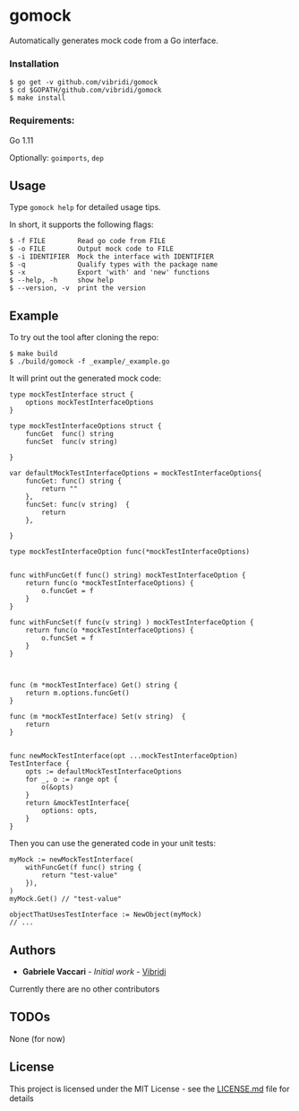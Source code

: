 # gomock

Automatically generates mock code from a Go interface.  


### Installation

    $ go get -v github.com/vibridi/gomock
    $ cd $GOPATH/github.com/vibridi/gomock
    $ make install

### Requirements:
   
Go 1.11

Optionally: `goimports`, `dep`


## Usage

Type `gomock help` for detailed usage tips.

In short, it supports the following flags:

    $ -f FILE        Read go code from FILE
    $ -o FILE        Output mock code to FILE
    $ -i IDENTIFIER  Mock the interface with IDENTIFIER
    $ -q             Qualify types with the package name
    $ -x             Export 'with' and 'new' functions
    $ --help, -h     show help
    $ --version, -v  print the version
    
## Example

To try out the tool after cloning the repo:

    $ make build
    $ ./build/gomock -f _example/_example.go

It will print out the generated mock code:


```
type mockTestInterface struct {
	options mockTestInterfaceOptions
}

type mockTestInterfaceOptions struct {
	funcGet  func() string
	funcSet  func(v string) 
	
}

var defaultMockTestInterfaceOptions = mockTestInterfaceOptions{
	funcGet: func() string {
		return ""
	},
	funcSet: func(v string)  {
		return 
	},
	
}

type mockTestInterfaceOption func(*mockTestInterfaceOptions)


func withFuncGet(f func() string) mockTestInterfaceOption {
	return func(o *mockTestInterfaceOptions) {
		o.funcGet = f
	}
}

func withFuncSet(f func(v string) ) mockTestInterfaceOption {
	return func(o *mockTestInterfaceOptions) {
		o.funcSet = f
	}
}



func (m *mockTestInterface) Get() string {
	return m.options.funcGet()
}

func (m *mockTestInterface) Set(v string)  {
	return 
}


func newMockTestInterface(opt ...mockTestInterfaceOption) TestInterface {
	opts := defaultMockTestInterfaceOptions
	for _, o := range opt {
		o(&opts)
	}
	return &mockTestInterface{
		options: opts,
	}
}
```

Then you can use the generated code in your unit tests:

```
myMock := newMockTestInterface(
    withFuncGet(f func() string {
        return "test-value"
    }),
)
myMock.Get() // "test-value"

objectThatUsesTestInterface := NewObject(myMock)
// ...

```

## Authors

* **Gabriele Vaccari** - *Initial work* - [Vibridi](https://github.com/vibridi/)

Currently there are no other contributors

## TODOs

None (for now)

## License

This project is licensed under the MIT License - see the [LICENSE.md](LICENSE.md) file for details
